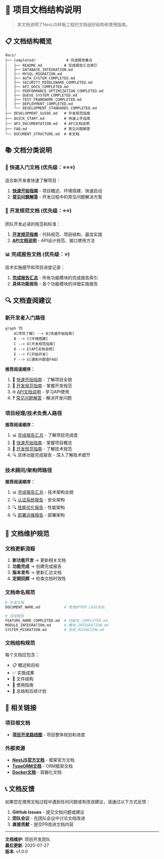 # 📁 项目文档结构说明

> 本文档说明了NestJS样板工程的文档组织结构和使用指南。

## 📋 文档结构概览

```
docs/
├── completed/              # 完成报告集合
│   ├── README.md          # 完成报告汇总索引
│   ├── DATABASE_INTEGRATION.md
│   ├── MYSQL_MIGRATION.md
│   ├── AUTH_SYSTEM_COMPLETED.md
│   ├── SECURITY_MIDDLEWARE_COMPLETED.md
│   ├── API_DOCS_COMPLETED.md
│   ├── PERFORMANCE_OPTIMIZATION_COMPLETED.md
│   ├── QUEUE_SYSTEM_COMPLETED.md
│   ├── TEST_FRAMEWORK_COMPLETED.md
│   ├── DEPLOYMENT_COMPLETED.md
│   └── DEVELOPMENT_STANDARDS_COMPLETED.md
├── DEVELOPMENT_GUIDE.md   # 开发规范指南
├── QUICK_START.md         # 快速上手指南
├── API_DOCUMENTATION.md   # API文档说明
├── FAQ.md                 # 常见问题解答
└── DOCUMENT_STRUCTURE.md  # 本文档
```

## 📚 文档分类说明

### 🎯 **快速入门文档** (优先级：⭐⭐⭐)

适合新开发者快速了解项目：

1. **[快速开始指南](./QUICK_START.md)** - 项目概述、环境搭建、快速启动
2. **[常见问题解答](./FAQ.md)** - 开发过程中的常见问题解决方案

### 📏 **开发规范文档** (优先级：⭐⭐)

团队开发必读的规范和标准：

1. **[开发规范指南](./DEVELOPMENT_GUIDE.md)** - 代码规范、项目结构、最佳实践
2. **[API文档说明](./API_DOCUMENTATION.md)** - API设计规范、接口使用方法

### 📊 **完成报告文档** (优先级：⭐)

技术实施细节和项目进度记录：

1. **[完成报告汇总](./completed/README.md)** - 所有功能模块的完成报告索引
2. **具体功能报告** - 各个功能模块的详细实施报告

## 🔍 文档查阅建议

### 新开发者入门路径

```mermaid
graph TD
    A[项目了解] --> B[快速开始指南]
    B --> C[环境搭建]
    C --> D[开发规范指南]
    D --> E[API文档说明]
    E --> F[开始开发]
    F --> G[遇到问题查FAQ]
```

**推荐阅读顺序：**

1. 📖 [快速开始指南](./QUICK_START.md) - 了解项目全貌
2. 📏 [开发规范指南](./DEVELOPMENT_GUIDE.md) - 掌握开发规范
3. 🌐 [API文档说明](./API_DOCUMENTATION.md) - 学习API使用
4. ❓ [常见问题解答](./FAQ.md) - 解决开发问题

### 项目经理/技术负责人路径

**推荐阅读顺序：**

1. 📊 [完成报告汇总](./completed/README.md) - 了解项目完成度
2. 📖 [快速开始指南](./QUICK_START.md) - 掌握项目概览
3. 📏 [开发规范指南](./DEVELOPMENT_GUIDE.md) - 了解技术规范
4. 🔍 具体功能完成报告 - 深入了解技术细节

### 技术顾问/架构师路径

**推荐阅读顺序：**

1. 📊 [完成报告汇总](./completed/README.md) - 技术架构全貌
2. 🔍 [认证系统报告](./completed/AUTH_SYSTEM_COMPLETED.md) - 安全架构
3. 🔍 [性能优化报告](./completed/PERFORMANCE_OPTIMIZATION_COMPLETED.md) - 性能架构
4. 🔍 [部署运维报告](./completed/DEPLOYMENT_COMPLETED.md) - 部署架构

## 📝 文档维护规范

### 文档更新流程

1. **新功能开发** → 更新相关文档
2. **功能完成** → 创建完成报告
3. **版本发布** → 更新汇总文档
4. **定期回顾** → 检查文档时效性

### 文档命名规范

```bash
# 开发文档
DOCUMENT_NAME.md           # 使用UPPER_CASE命名

# 完成报告
FEATURE_NAME_COMPLETED.md  # 功能名_COMPLETED.md
MODULE_INTEGRATION.md      # 模块_INTEGRATION.md
SYSTEM_MIGRATION.md        # 系统_MIGRATION.md
```

### 文档结构规范

每个文档应包含：

- 📋 概述和目标
- ✅ 实施成果
- 📂 文件结构
- 🚀 使用指南
- 🎉 总结和后续计划

## 🔗 相关链接

### 项目根文档

- **[项目开发路线图](../DEVELOPMENT_ROADMAP.md)** - 项目整体规划和进度

### 外部资源

- **[NestJS官方文档](https://nestjs.com/)** - 框架官方文档
- **[TypeORM文档](https://typeorm.io/)** - ORM框架文档
- **[Docker文档](https://docs.docker.com/)** - 容器化文档

## 📞 文档反馈

如果您在使用文档过程中遇到任何问题或有改进建议，请通过以下方式反馈：

1. **GitHub Issues** - 提交文档问题或建议
2. **团队会议** - 在团队会议中讨论文档改进
3. **直接贡献** - 提交PR改进文档内容

---

**文档维护**: 项目开发团队  
**最后更新**: 2025-07-27  
**版本**: v1.0.0
